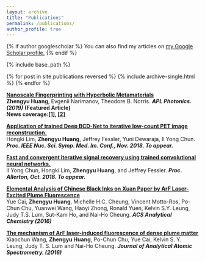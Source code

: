 ```yaml
---
layout: archive
title: "Publications"
permalink: /publications/
author_profile: true
---
```


{% if author.googlescholar %}
  You can also find my articles on <u><a href="{{author.googlescholar}}">my Google Scholar profile</a>.</u>
{% endif %}

{% include base_path %}

{% for post in site.publications reversed %}
  {% include archive-single.html %}
{% endfor %}

<b>[Nanoscale Fingerprinting with Hyperbolic Metamaterials](https://aip.scitation.org/doi/10.1063/1.5079736)</b> <br>
<b>Zhengyu Huang</b>, Evgenii Narimanov, Theodore B. Norris. <b><i>APL Photonics. (2019)</i></b> <b>(Featured Article) 
<br>News coverage:[[1]](https://publishing.aip.org/publications/latest-content/hyperbolic-metamaterials-enable-nanoscale-fingerprinting/), [[2]](https://phys.org/news/2019-02-hyperbolic-metamaterials-enable-nanoscale-fingerprinting.html)</b> <br>

<b>[Application of trained Deep BCD-Net to iterative low-count PET image reconstruction. ]()</b> <br>
Hongki Lim, <b>Zhengyu Huang</b>, Jeffrey Fessler, Yuni Dewaraja, Il Yong Chun. <b><i>Proc. IEEE Nuc. Sci. Symp. Med. Im. Conf., Nov. 2018. To appear.</i></b>

<b>[Fast and convergent iterative signal recovery using trained convolutional neural networks.]()</b> <br>
Il Yong Chun, Hongki Lim, <b>Zhengyu Huang</b>, and Jeffrey Fessler. <b><i>Proc. Allerton, Oct. 2018. To appear.</i></b>

<b>[Elemental Analysis of Chinese Black Inks on Xuan Paper by ArF Laser-Excited Plume Fluorescence](https://pubs.acs.org/doi/abs/10.1021/acs.analchem.6b02628)</b> <br>
Yue Cai, <b>Zhengyu Huang</b>, Michelle H.C. Cheung, Vincent Motto-Ros, Po-Chun Chu, Yuanwei Wang, Haoyi Zhong, Ronald Yuen, Kelvin S.Y. Leung, Judy T.S. Lum, Sut-Kam Ho, and Nai-Ho Cheung. <b><i>ACS Analytical Chemistry (2016)</i></b>

<b>[The mechanism of ArF laser-induced fluorescence of dense plume matter](https://pubs.rsc.org/en/content/articlelanding/2016/ja/c6ja00290k#!divAbstract)</b> <br>
Xiaochun Wang, <b>Zhengyu Huang</b>, Po-Chun Chu, Yue Cai, Kelvin S. Y. Leung, Judy T. S. Lum and  Nai-Ho Cheung. <b><i>Journal of Analytical Atomic Spectrometry. (2016)</i></b>

